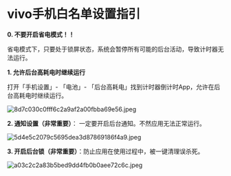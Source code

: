 # vivo手机白名单设置指引

**0. 不要开启省电模式！！** 

省电模式下，只要处于锁屏状态，系统会暂停所有可能的后台活动，导致计时器无法运行。

**1. 允许后台高耗电时继续运行**

打开「手机设置」- 「电池」- 「后台高耗电」找到计时器倒计时App，允许在后台高耗电时继续运行。

![8d7c030c0fff6c2a9af2a00fbba69e56.jpeg](https://gd-hbimg.huaban.com/97497c36c834260a0add9d42e5905af293cb37023db7c-Fe1DbM)

**2. 通知设置（非常重要）**： 一定要开启后台通知。不然应用无法正常运行。

![5d4e5c2079c5695dea3d87869186f4a9.jpeg](https://gd-hbimg.huaban.com/f3e4a8a65a1296c27aa4822fd4066687cb8760eb32ed1-ogSMBG)

**3. 开启后台锁（非常重要）**：防止应用在使用过程中，被一键清理误杀死。

![a03c2c2a83b5bed9dd4fb0b0aee72c6c.jpeg](https://gd-hbimg.huaban.com/732aef098eae70f9378bd7ce5798553a712b5ec351f68-uFTe7u)
